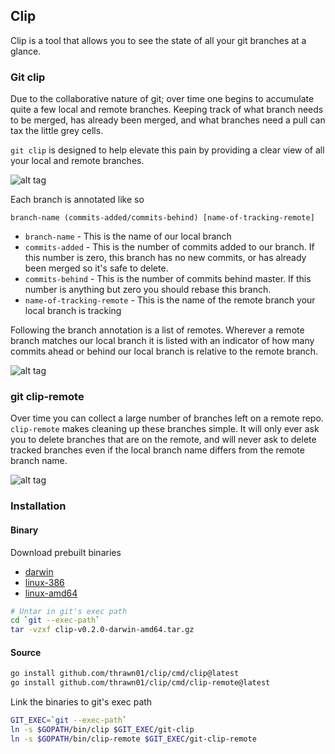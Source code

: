 ## Clip

Clip is a tool that allows you to see the state of all your git branches at a glance.

### Git clip

Due to the collaborative nature of git; over time one begins to accumulate
quite a few local and remote branches. Keeping track of what branch
needs to be merged, has already been merged, and what branches need a pull can
tax the little grey cells.

``git clip`` is designed to help elevate this pain by providing a clear view
of all your local and remote branches.

![alt tag](https://raw.githubusercontent.com/thrawn01/clip/master/gifs/clip-usage.png)

Each branch is annotated like so

```branch-name (commits-added/commits-behind) [name-of-tracking-remote]```

* ``branch-name`` - This is the name of our local branch
* ``commits-added`` - This is the number of commits added to our branch. If this
 number is zero, this branch has no new commits, or has already been merged so it's
safe to delete.
* ``commits-behind`` - This is the number of commits behind master. If this number is
 anything but zero you should rebase this branch.
* ``name-of-tracking-remote`` - This is the name of the remote branch your local branch
 is tracking

Following the branch annotation is a list of remotes. Wherever a remote branch
 matches our local branch it is listed with an indicator of how many commits ahead
  or behind our local branch is relative to the remote branch.

![alt tag](https://raw.githubusercontent.com/thrawn01/clip/master/gifs/clip.gif)


### git clip-remote
Over time you can collect a large number of branches left on a remote repo.
``clip-remote`` makes cleaning up these branches simple. It will only ever ask
you to delete branches that are on the remote, and will never ask to delete tracked
branches even if the local branch name differs from the remote branch name.

![alt tag](https://raw.githubusercontent.com/thrawn01/clip/master/gifs/clip-remote.gif)


### Installation

#### Binary

Download prebuilt binaries
* [darwin](https://github.com/thrawn01/clip/releases/download/v0.2.0/clip-v0.2.0-darwin-amd64.tar.gz)
* [linux-386](https://github.com/thrawn01/clip/releases/download/v0.2.0/clip-v0.2.0-linux-386.tar.gz)
* [linux-amd64](https://github.com/thrawn01/clip/releases/download/v0.2.0/clip-v0.2.0-linux-amd64.tar.gz)

```bash
# Untar in git's exec path
cd `git --exec-path`
tar -vzxf clip-v0.2.0-darwin-amd64.tar.gz
```

#### Source
```bash
go install github.com/thrawn01/clip/cmd/clip@latest
go install github.com/thrawn01/clip/cmd/clip-remote@latest
```
Link the binaries to git's exec path
```bash
GIT_EXEC=`git --exec-path`
ln -s $GOPATH/bin/clip $GIT_EXEC/git-clip
ln -s $GOPATH/bin/clip-remote $GIT_EXEC/git-clip-remote
```

